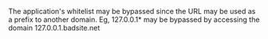 The application's whitelist may be bypassed since the URL may be used as a prefix to another domain. Eg, 127.0.0.1\* may
be bypassed by accessing the domain 127.0.0.1.badsite.net